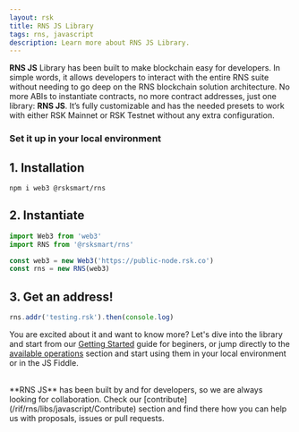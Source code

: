 ```yaml
---
layout: rsk
title: RNS JS Library
tags: rns, javascript
description: Learn more about RNS JS Library.
---
```


**RNS JS** Library has been built to make blockchain easy for developers. In simple words, it allows developers to interact with the entire RNS suite without needing to go deep on the RNS blockchain solution architecture. No more ABIs to instantiate contracts, no more contract addresses, just one library: **RNS JS**. It’s fully customizable and has the needed presets to work with either RSK Mainnet or RSK Testnet without any extra configuration.

### Set it up in your local environment

## 1. Installation

```
npm i web3 @rsksmart/rns
```

## 2. Instantiate

```javascript
import Web3 from 'web3'
import RNS from '@rsksmart/rns'

const web3 = new Web3('https://public-node.rsk.co')
const rns = new RNS(web3)
```

## 3. Get an address!

```javascript
rns.addr('testing.rsk').then(console.log)
```

You are excited about it and want to know more? Let's dive into the library and start from our [Getting Started](/rif/rns/libs/javascript/Getting-started) guide for beginers, or jump directly to the [available operations](/rif/rns/libs/javascript/Operations) section and start using them in your local environment or in the JS Fiddle.

<script async src="//jsfiddle.net/javiesses/pxby1796/13/embed/js,html,result/dark/"></script>
<br />
**RNS JS** has been built by and for developers, so we are always looking for collaboration. Check our [contribute](/rif/rns/libs/javascript/Contribute) section and find there how you can help us with proposals, issues or pull requests.